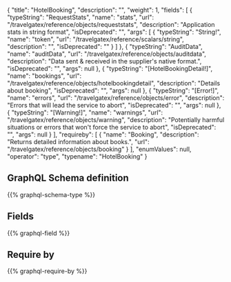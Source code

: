 {
  "title": "HotelBooking",
  "description": "",
  "weight": 1,
  "fields": [
    {
      "typeString": "RequestStats",
      "name": "stats",
      "url": "/travelgatex/reference/objects/requeststats",
      "description": "Application stats in string format",
      "isDeprecated": "",
      "args": [
        {
          "typeString": "String!",
          "name": "token",
          "url": "/travelgatex/reference/scalars/string",
          "description": "",
          "isDeprecated": ""
        }
      ]
    },
    {
      "typeString": "AuditData",
      "name": "auditData",
      "url": "/travelgatex/reference/objects/auditdata",
      "description": "Data sent & received in the supplier's native format.",
      "isDeprecated": "",
      "args": null
    },
    {
      "typeString": "[HotelBookingDetail!]",
      "name": "bookings",
      "url": "/travelgatex/reference/objects/hotelbookingdetail",
      "description": "Details about booking",
      "isDeprecated": "",
      "args": null
    },
    {
      "typeString": "[Error!]",
      "name": "errors",
      "url": "/travelgatex/reference/objects/error",
      "description": "Errors that will lead the service to abort",
      "isDeprecated": "",
      "args": null
    },
    {
      "typeString": "[Warning!]",
      "name": "warnings",
      "url": "/travelgatex/reference/objects/warning",
      "description": "Potentially  harmful situations or errors that won't force the service to abort",
      "isDeprecated": "",
      "args": null
    }
  ],
  "requireby": [
    {
      "name": "Booking",
      "description": "Returns detailed information about books.",
      "url": "/travelgatex/reference/objects/booking"
    }
  ],
  "enumValues": null,
  "operator": "type",
  "typename": "HotelBooking"
}
## GraphQL Schema definition

{{% graphql-schema-type %}}

## Fields

{{% graphql-field %}}

## Require by

{{% graphql-require-by %}}
